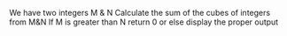 We have two integers M & N 
Calculate the sum of the cubes of integers from M&N 
If M is greater than N return 0 or else display the proper output
